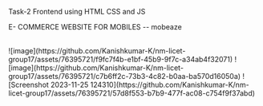 Task-2 Frontend using HTML CSS and JS


E- COMMERCE WEBSITE FOR MOBILES -- mobeaze

<br />
![image](https://github.com/Kanishkumar-K/nm-licet-group17/assets/76395721/f9fc7f4b-e1bf-45b9-9f7c-a34ab4f32071)
![image](https://github.com/Kanishkumar-K/nm-licet-group17/assets/76395721/c7b6ff2c-73b3-4c82-b0aa-ba570d16050a)
![Screenshot 2023-11-25 124310](https://github.com/Kanishkumar-K/nm-licet-group17/assets/76395721/57d8f553-b7b9-477f-ac08-c754f9f37abd)

